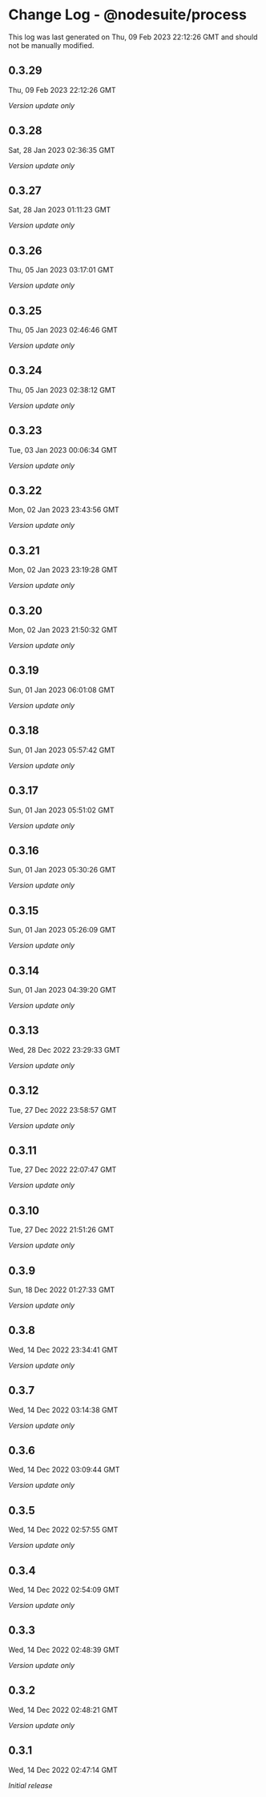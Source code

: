 # Change Log - @nodesuite/process

This log was last generated on Thu, 09 Feb 2023 22:12:26 GMT and should not be manually modified.

## 0.3.29
Thu, 09 Feb 2023 22:12:26 GMT

_Version update only_

## 0.3.28
Sat, 28 Jan 2023 02:36:35 GMT

_Version update only_

## 0.3.27
Sat, 28 Jan 2023 01:11:23 GMT

_Version update only_

## 0.3.26
Thu, 05 Jan 2023 03:17:01 GMT

_Version update only_

## 0.3.25
Thu, 05 Jan 2023 02:46:46 GMT

_Version update only_

## 0.3.24
Thu, 05 Jan 2023 02:38:12 GMT

_Version update only_

## 0.3.23
Tue, 03 Jan 2023 00:06:34 GMT

_Version update only_

## 0.3.22
Mon, 02 Jan 2023 23:43:56 GMT

_Version update only_

## 0.3.21
Mon, 02 Jan 2023 23:19:28 GMT

_Version update only_

## 0.3.20
Mon, 02 Jan 2023 21:50:32 GMT

_Version update only_

## 0.3.19
Sun, 01 Jan 2023 06:01:08 GMT

_Version update only_

## 0.3.18
Sun, 01 Jan 2023 05:57:42 GMT

_Version update only_

## 0.3.17
Sun, 01 Jan 2023 05:51:02 GMT

_Version update only_

## 0.3.16
Sun, 01 Jan 2023 05:30:26 GMT

_Version update only_

## 0.3.15
Sun, 01 Jan 2023 05:26:09 GMT

_Version update only_

## 0.3.14
Sun, 01 Jan 2023 04:39:20 GMT

_Version update only_

## 0.3.13
Wed, 28 Dec 2022 23:29:33 GMT

_Version update only_

## 0.3.12
Tue, 27 Dec 2022 23:58:57 GMT

_Version update only_

## 0.3.11
Tue, 27 Dec 2022 22:07:47 GMT

_Version update only_

## 0.3.10
Tue, 27 Dec 2022 21:51:26 GMT

_Version update only_

## 0.3.9
Sun, 18 Dec 2022 01:27:33 GMT

_Version update only_

## 0.3.8
Wed, 14 Dec 2022 23:34:41 GMT

_Version update only_

## 0.3.7
Wed, 14 Dec 2022 03:14:38 GMT

_Version update only_

## 0.3.6
Wed, 14 Dec 2022 03:09:44 GMT

_Version update only_

## 0.3.5
Wed, 14 Dec 2022 02:57:55 GMT

_Version update only_

## 0.3.4
Wed, 14 Dec 2022 02:54:09 GMT

_Version update only_

## 0.3.3
Wed, 14 Dec 2022 02:48:39 GMT

_Version update only_

## 0.3.2
Wed, 14 Dec 2022 02:48:21 GMT

_Version update only_

## 0.3.1
Wed, 14 Dec 2022 02:47:14 GMT

_Initial release_

